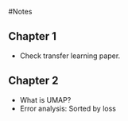 #Notes

## Chapter 1
- Check transfer learning paper.

## Chapter 2
- What is UMAP?
- Error analysis: Sorted by loss